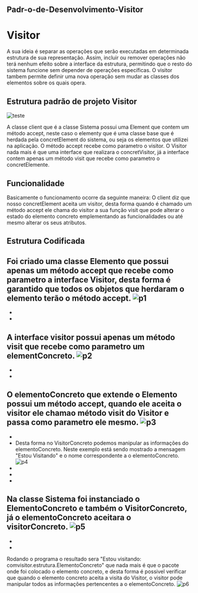 ## Padr-o-de-Desenvolvimento-Visitor

# Visitor 

 A sua ideia é separar as operações que serão executadas em determinada estrutura de sua representação. 
 Assim, incluir ou remover operações não terá nenhum efeito sobre a interface da estrutura, permitindo que o resto do 
 sistema funcione sem depender de operações específicas.
  O visitor tambem permite definir uma nova operação sem mudar as classes dos elementos sobre os quais opera.
  
  
##  Estrutura padrão de projeto Visitor
  
![teste](http://i66.tinypic.com/1zd88ko.png)

  A classe client que é a classe Sistema possui uma Element que contem um método accept, neste caso o elementy que é
  uma classe base que é herdada pela concretElement do sistema, ou seja os elementos que utilizei na aplicação. 
  O método accept recebe como parametro o visitor.
  O Visitor nada mais é que uma interface que realizara o concretVisitor, já a interface contem apenas um método visit que 
  recebe como parametro o concretElemente.
  
  
##  Funcionalidade

  Basicamente o funcionamento ocorre da seguinte maneira:
   O client diz que nosso concretElement aceita um visitor, desta forma quando é chamado um método accept ele chama do
   visitor a sua função visit que pode alterar o estado do elemento concreto emplementando as funcionalidades ou até 
  mesmo alterar os seus atributos.
  
## Estrutura Codificada


 Foi criado uma classe Elemento que possui apenas um método accept que recebe como parametro a interface Visitor, desta forma
é garantido que todos os objetos que herdaram o elemento terão o método accept.
![p1](http://i67.tinypic.com/30m7khe.jpg)
-
-
-
 A interface visitor possui apenas um método visit que recebe como parametro um elementConcreto. 
![p2](http://i64.tinypic.com/2nrehih.jpg)
-
-
-
 O elementoConcreto que extende o Elemento possui um método accept, quando ele aceita o visitor ele chamao método visit do Visitor e passa como parametro ele mesmo.
![p3](http://i66.tinypic.com/2d0avc9.jpg)
-
-
-
  Desta forma no VisitorConcreto podemos manipular as informações do elementoConcreto. Neste exemplo está sendo mostrado a mensagem "Estou Visitando" e o nome correspondente a o elementoConcreto.
![p4](http://i64.tinypic.com/331nk1g.jpg)
-
-
-

 Na classe Sistema foi instanciado o ElementoConcreto e também o VisitorConcreto, já o elementoConcreto aceitara o visitorConcreto. 
![p5](http://i63.tinypic.com/qozic6.jpg)
-
-
-

 Rodando o programa o resultado sera "Estou visitando: comvisitor.estrutura.ElementoConcreto" que nada mais é que o pacote onde foi colocado o elemento concreto, e desta forma é possivel verificar que quando o elemento concreto aceita a visita do Visitor, o visitor
pode manipular todos as informações pertencentes a o elementoConcreto.
![p6](http://i65.tinypic.com/15yw4qx.jpg)



  




